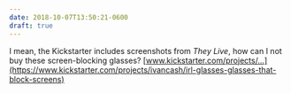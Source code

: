 ```yaml
---
date: 2018-10-07T13:50:21-0600
draft: true
---
```




I mean, the Kickstarter includes screenshots from _They Live_, how can I not buy these screen-blocking glasses? [www.kickstarter.com/projects/…](https://www.kickstarter.com/projects/ivancash/irl-glasses-glasses-that-block-screens)




